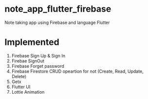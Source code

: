 # note_app_flutter_firebase

Note taking app using Firebase and language Flutter

# Implemented
1. Firebase Sign Up & Sign In
2. Firebae SignOut
3. Firebase Forget password
4. Firebase Firestore CRUD opeartion for not (Create, Read, Update, Delete)
5. Getx
6. Flutter UI
7. Lottie Animation

